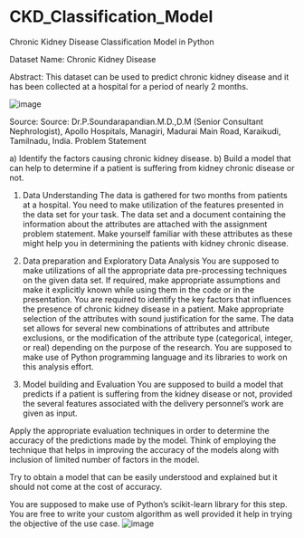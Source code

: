 # CKD_Classification_Model
Chronic Kidney Disease Classification Model in Python

Dataset Name: Chronic Kidney Disease

Abstract: This dataset can be used to predict chronic kidney disease and it has been collected at a hospital for a period of nearly 2 months.	

![image](https://user-images.githubusercontent.com/35998066/190392346-11162a23-03f8-42d8-bb6e-1fe2777cb131.png)


Source:
Source: 
Dr.P.Soundarapandian.M.D.,D.M 
(Senior Consultant Nephrologist), 
Apollo Hospitals, 
Managiri, 
Madurai Main Road, 
Karaikudi, 
Tamilnadu, 
India. 
Problem Statement

a)	Identify the factors causing chronic kidney disease.
b)	Build a model that can help to determine if a patient is suffering from kidney chronic disease or not. 

1.	Data Understanding 
The data is gathered for two months from patients at a hospital. You need to make utilization of the features presented in the data set for your task. The data set and a document containing the information about the attributes are attached with the assignment problem statement. 
Make yourself familiar with these attributes as these might help you in determining the patients with kidney chronic disease.

2.	Data preparation and Exploratory Data Analysis
You are supposed to make utilizations of all the appropriate data pre-processing techniques on the given data set. If required, make appropriate assumptions and make it explicitly known while using them in the code or in the presentation. You are required to identify the key factors that influences the presence of chronic kidney disease in a patient. Make appropriate selection of the attributes with sound justification for the same. The data set allows for several new combinations of attributes and attribute exclusions, or the modification of the attribute type (categorical, integer, or real) depending on the purpose of the research.
You are supposed to make use of Python programming language and its libraries to work on this analysis effort. 



3.	Model building and Evaluation
You are supposed to build a model that predicts if a patient is suffering from the kidney disease or not, provided the several features associated with the delivery personnel’s work are given as input. 

Apply the appropriate evaluation techniques in order to determine the accuracy of the predictions made by the model. Think of employing the technique that helps in improving the accuracy of the models along with inclusion of limited number of factors in the model. 

Try to obtain a model that can be easily understood and explained but it should not come at the cost of accuracy.

You are supposed to make use of Python’s scikit-learn library for this step. You are free to write your custom algorithm as well provided it help in trying the objective of the use case. 
![image](https://user-images.githubusercontent.com/35998066/190392186-11eddafe-b260-496a-8da3-c6ae713b90cd.png)
